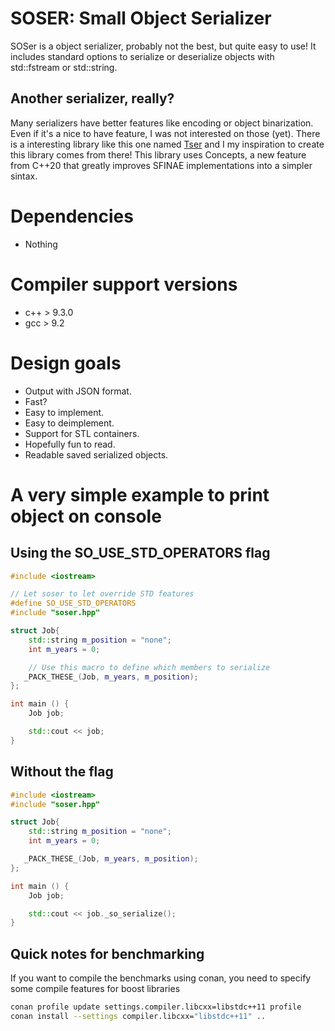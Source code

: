 # SOSER: Small Object Serializer
SOSer is a object serializer, probably not the best, but quite easy to use! It includes standard options to serialize or deserialize objects with std::fstream or std::string.

## Another serializer, really?
Many serializers have better features like encoding or object binarization. Even if it's a nice to have feature, I was not interested on those (yet). There is a interesting library like this one named [Tser](https://github.com/KonanM/tser) and I my inspiration to create this library comes from there! This library uses Concepts, a new feature from C++20 that greatly improves SFINAE implementations into a simpler sintax.

# Dependencies
- Nothing

# Compiler support versions
- c++ > 9.3.0
- gcc > 9.2

# Design goals
- Output with JSON format.
- Fast?
- Easy to implement.
- Easy to deimplement.
- Support for STL containers. 
- Hopefully fun to read.
- Readable saved serialized objects.


# A very simple example to print object on console

## Using the SO_USE_STD_OPERATORS flag
```cpp
#include <iostream>

// Let soser to let override STD features
#define SO_USE_STD_OPERATORS
#include "soser.hpp"

struct Job{
    std::string m_position = "none";
    int m_years = 0;

    // Use this macro to define which members to serialize
   _PACK_THESE_(Job, m_years, m_position);
};

int main () {
    Job job;

    std::cout << job;
}
```

## Without the flag
```cpp
#include <iostream>
#include "soser.hpp"

struct Job{
    std::string m_position = "none";
    int m_years = 0;

   _PACK_THESE_(Job, m_years, m_position);
};

int main () {
    Job job;

    std::cout << job._so_serialize();
}
```

## Quick notes for benchmarking
If you want to compile the benchmarks using conan, you need to specify some compile features for boost libraries


```sh
conan profile update settings.compiler.libcxx=libstdc++11 profile
conan install --settings compiler.libcxx="libstdc++11" ..
```
